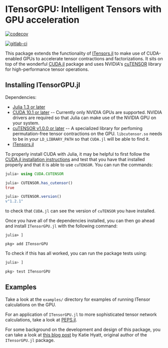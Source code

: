 # ITensorGPU: Intelligent Tensors with GPU acceleration

[![codecov](https://codecov.io/gh/ITensor/ITensorGPU.jl/branch/main/graph/badge.svg)](https://codecov.io/gh/ITensor/ITensorGPU.jl)

[![gitlab-ci](https://gitlab.com/JuliaGPU/ITensorGPU-jl/badges/master/pipeline.svg)](https://gitlab.com/JuliaGPU/ITensorGPU-jl/commits/master)

This package extends the functionality of [ITensors.jl](https://github.com/ITensor/ITensors.jl) to make use of CUDA-enabled GPUs to accelerate tensor contractions and factorizations. It sits on top of the wonderful [CUDA.jl](https://github.com/JuliaGPU/CUDA.jl) package and uses NVIDIA's [cuTENSOR](https://developer.nvidia.com/cutensor) library for high-performance tensor operations.

## Installing ITensorGPU.jl

Dependencies:
  - [Julia 1.3 or later](https://julialang.org/downloads/)
  - [CUDA 10.1 or later](https://developer.nvidia.com/cuda-downloads) -- Currently only NVIDIA GPUs are supported. NVIDIA drivers are required so that Julia can make use of the NVIDIA GPU on your system.
  - [cuTENSOR v1.0.0 or later](https://developer.nvidia.com/cutensor) -- A specialized library for perfoming permutation-free tensor contractions on the GPU. `libcutensor.so` needs to be in your `LD_LIBRARY_PATH` so that `CUDA.jl` will be able to find it.
  - [ITensors.jl](https://itensor.github.io/ITensors.jl/stable/#Installation-1)

To properly install CUDA with Julia, it may be helpful to first follow the [CUDA.jl installation instructions](https://juliagpu.github.io/CUDA.jl/stable/installation/overview/) and test that you have that installed properly and that it is able to use `cuTENSOR`. You can run the commands:
```julia
julia> using CUDA.CUTENSOR

julia> CUTENSOR.has_cutensor()
true

julia> CUTENSOR.version()
v"1.2.1"
```
to check that `CUDA.jl` can see the version of `cuTENSOR` you have installed.

Once you have all of the dependencies installed, you can then go ahead and install `ITensorGPU.jl` with the following command:
```
julia> ]

pkg> add ITensorGPU
```

To check if this has all worked, you can run the package tests using:
```julia
julia> ]

pkg> test ITensorGPU
```

## Examples

Take a look at the `examples/` directory for examples of running ITensor calculations on the GPU.

For an application of `ITensorGPU.jl` to more sophisticated tensor network calculations, take a look at [PEPS.jl](https://github.com/ITensor/PEPS.jl).

For some background on the development and design of this package, you can take a look at [this blog post](https://kshyatt.github.io/post/itensorsgpu/) by Katie Hyatt, original author of the `ITensorGPU.jl` package.

